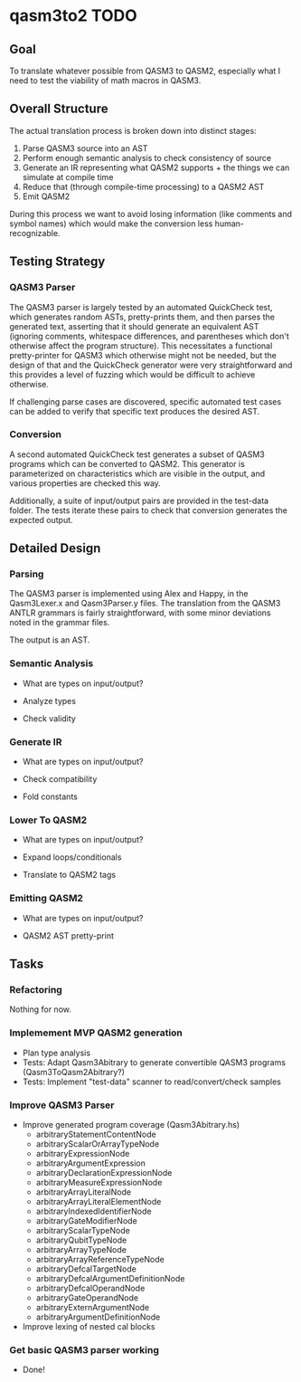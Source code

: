 # qasm3to2 TODO

## Goal

To translate whatever possible from QASM3 to QASM2, especially what I need to
test the viability of math macros in QASM3.

## Overall Structure

The actual translation process is broken down into distinct stages:

1. Parse QASM3 source into an AST
2. Perform enough semantic analysis to check consistency of source
3. Generate an IR representing what QASM2 supports + the things we can
   simulate at compile time
4. Reduce that (through compile-time processing) to a QASM2 AST
5. Emit QASM2

During this process we want to avoid losing information (like comments and
symbol names) which would make the conversion less human-recognizable.

## Testing Strategy

### QASM3 Parser

The QASM3 parser is largely tested by an automated QuickCheck test, which
generates random ASTs, pretty-prints them, and then parses the generated text,
asserting that it should generate an equivalent AST (ignoring comments,
whitespace differences, and parentheses which don't otherwise affect the
program structure). This necessitates a functional pretty-printer for QASM3
which otherwise might not be needed, but the design of that and the QuickCheck
generator were very straightforward and this provides a level of fuzzing which
would be difficult to achieve otherwise.

If challenging parse cases are discovered, specific automated test cases can
be added to verify that specific text produces the desired AST.

### Conversion

A second automated QuickCheck test generates a subset of QASM3 programs which
can be converted to QASM2. This generator is parameterized on characteristics
which are visible in the output, and various properties are checked this way.

Additionally, a suite of input/output pairs are provided in the test-data
folder. The tests iterate these pairs to check that conversion generates the
expected output.

## Detailed Design

### Parsing

The QASM3 parser is implemented using Alex and Happy, in the Qasm3Lexer.x and
Qasm3Parser.y files. The translation from the QASM3 ANTLR grammars is fairly
straightforward, with some minor deviations noted in the grammar files.

The output is an AST.

### Semantic Analysis

- What are types on input/output?

- Analyze types
- Check validity

### Generate IR

- What are types on input/output?

- Check compatibility
- Fold constants

### Lower To QASM2

- What are types on input/output?

- Expand loops/conditionals
- Translate to QASM2 tags

### Emitting QASM2

- What are types on input/output?

- QASM2 AST pretty-print

## Tasks

### Refactoring

Nothing for now.

### Implemement MVP QASM2 generation

- Plan type analysis
- Tests: Adapt Qasm3Abitrary to generate convertible QASM3 programs
  (Qasm3ToQasm2Abitrary?)
- Tests: Implement "test-data" scanner to read/convert/check samples

### Improve QASM3 Parser

- Improve generated program coverage (Qasm3Abitrary.hs)
  - arbitraryStatementContentNode
  - arbitraryScalarOrArrayTypeNode
  - arbitraryExpressionNode
  - arbitraryArgumentExpression
  - arbitraryDeclarationExpressionNode
  - arbitraryMeasureExpressionNode
  - arbitraryArrayLiteralNode
  - arbitraryArrayLiteralElementNode
  - arbitraryIndexedIdentifierNode
  - arbitraryGateModifierNode
  - arbitraryScalarTypeNode
  - arbitraryQubitTypeNode
  - arbitraryArrayTypeNode
  - arbitraryArrayReferenceTypeNode
  - arbitraryDefcalTargetNode
  - arbitraryDefcalArgumentDefinitionNode
  - arbitraryDefcalOperandNode
  - arbitraryGateOperandNode
  - arbitraryExternArgumentNode
  - arbitraryArgumentDefinitionNode
- Improve lexing of nested cal blocks

### Get basic QASM3 parser working

- Done!
